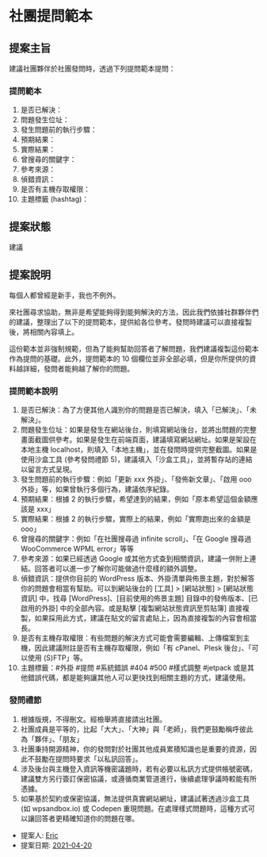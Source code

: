 # 社團提問範本

## 提案主旨

建議社團夥伴於社團發問時，透過下列提問範本提問：

### 提問範本

1. 是否已解決：
1. 問題發生位址：
1. 發生問題前的執行步驟：
1. 預期結果：
1. 實際結果：
1. 曾搜尋的關鍵字：
1. 參考來源：
1. 偵錯資訊：
1. 是否有主機存取權限：
1. 主題標籤 (hashtag)：

## 提案狀態

建議

## 提案說明

每個人都曾經是新手，我也不例外。

來社團尋求協助，無非是希望能夠得到能夠解決的方法，因此我們依據社群夥伴們的建議，整理出了以下的提問範本，提供給各位參考。發問時建議可以直接複製後，將相關內容填上。

這份範本並非強制規範，但為了能夠幫助回答者了解問題，我們建議複製這份範本作為提問的基礎。此外，提問範本的 10 個欄位並非全部必填，但是你所提供的資料越詳細，發問者能夠越了解你的問題。

### 提問範本說明

1. 是否已解決：為了方便其他人識別你的問題是否已解決，填入「已解決」、「未解決」。
1. 問題發生位址：如果是發生在網站後台，則填寫網站後台，並將出問題的完整畫面截圖供參考。如果是發生在前端頁面，建議填寫網站網址。如果是架設在本地主機 localhost，則填入「本地主機」，並在發問時提供完整截圖。如果是使用沙盒工具 (參考發問禮節 5)，建議填入「沙盒工具」，並將暫存站的連結以留言方式呈現。
1. 發生問題前的執行步驟：例如「更新 xxx 外掛」、「發佈新文章」、「啟用 ooo 外掛」等，如果曾執行多個行為，建議依序紀錄。
1. 預期結果：根據 2 的執行步驟，希望達到的結果，例如「原本希望這個金額應該是 xxx」
1. 實際結果：根據 2 的執行步驟，實際上的結果，例如「實際跑出來的金額是 ooo」
1. 曾搜尋的關鍵字：例如「在社團搜尋過 infinite scroll」、「在 Google 搜尋過 WooCommerce WPML error」等等
1. 參考來源：如果已經透過 Google 或其他方式查到相關資訊，建議一併附上連結。回答者可以進一步了解你可能做過什麼樣的額外調整。
1. 偵錯資訊：提供你目前的 WordPress 版本、外掛清單與佈景主題，對於解答你的問題會相當有幫助。可以到網站後台的 \[工具\] > \[網站狀態\] > \[網站狀態資訊\] 中，找尋 \[WordPress\]、\[目前使用的佈景主題\] 目錄中的發佈版本、\[已啟用的外掛\] 中的全部內容。或是點擊 \[複製網站狀態資訊至剪貼簿\] 直接複製，如果採用此方式，建議在貼文的留言處貼上，因為直接複製的內容會相當長。
1. 是否有主機存取權限：有些問題的解決方式可能會需要編輯、上傳檔案到主機，因此建議附註是否有主機存取權限，例如「有 cPanel、Plesk 後台」、「可以使用 (S)FTP」等。
1. 主題標籤：\#外掛 \#提問 \#系統錯誤 \#404 \#500 \#樣式調整 \#jetpack 或是其他錯誤代碼，都是能夠讓其他人可以更快找到相關主題的方式，建議使用。

### 發問禮節

1. 根據版規，不得刪文。經檢舉將直接請出社團。
1. 社團成員是平等的，比起「大大」、「大神」與「老師」，我們更鼓勵稱呼彼此為「夥伴」、「朋友」
1. 社團秉持開源精神，你的發問對於社團其他成員累積知識也是重要的資源，因此不鼓勵在提問時要求「以私訊回答」。
1. 涉及後台與主機登入資訊等機密議題時，若有必要以私訊方式提供帳號密碼，建議雙方另行簽訂保密協議，或遵循商業管道進行，後續處理爭議時較能有所憑據。
1. 如果基於契約或保密協議，無法提供真實網站網址，建議試著透過沙盒工具 (如 wpsandbox.io) 或 Codepen 重現問題。在處理樣式問題時，這種方式可以讓回答者更精確知道你的問題在哪。

* 提案人: [Eric](https://github.com/huanyichuang/)
* 提案日期: [2021-04-20](https://www.facebook.com/groups/wordpresstw/permalink/4375312992496107/)